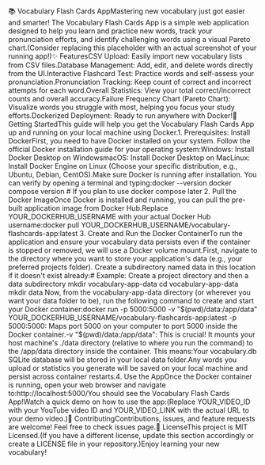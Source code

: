 📚 Vocabulary Flash Cards AppMastering new vocabulary just got easier and smarter! The Vocabulary Flash Cards App is a simple web application designed to help you learn and practice new words, track your pronunciation efforts, and identify challenging words using a visual Pareto chart.(Consider replacing this placeholder with an actual screenshot of your running app!)✨ FeaturesCSV Upload: Easily import new vocabulary lists from CSV files.Database Management: Add, edit, and delete words directly from the UI.Interactive Flashcard Test: Practice words and self-assess your pronunciation.Pronunciation Tracking: Keep count of correct and incorrect attempts for each word.Overall Statistics: View your total correct/incorrect counts and overall accuracy.Failure Frequency Chart (Pareto Chart): Visualize words you struggle with most, helping you focus your study efforts.Dockerized Deployment: Ready to run anywhere with Docker!🚀 Getting StartedThis guide will help you get the Vocabulary Flash Cards App up and running on your local machine using Docker.1. Prerequisites: Install DockerFirst, you need to have Docker installed on your system. Follow the official Docker installation guide for your operating system:Windows: Install Docker Desktop on WindowsmacOS: Install Docker Desktop on MacLinux: Install Docker Engine on Linux (Choose your specific distribution, e.g., Ubuntu, Debian, CentOS).Make sure Docker is running after installation. You can verify by opening a terminal and typing:docker --version
docker compose version # If you plan to use docker compose later
2. Pull the Docker ImageOnce Docker is installed and running, you can pull the pre-built application image from Docker Hub.Replace YOUR_DOCKERHUB_USERNAME with your actual Docker Hub username:docker pull YOUR_DOCKERHUB_USERNAME/vocabulary-flashcards-app:latest
3. Create and Run the Docker ContainerTo run the application and ensure your vocabulary data persists even if the container is stopped or removed, we will use a Docker volume mount.First, navigate to the directory where you want to store your application's data (e.g., your preferred projects folder). Create a subdirectory named data in this location if it doesn't exist already:# Example: Create a project directory and then a data subdirectory
mkdir vocabulary-app-data
cd vocabulary-app-data
mkdir data
Now, from the vocabulary-app-data directory (or wherever you want your data folder to be), run the following command to create and start your Docker container:docker run -p 5000:5000 -v "$(pwd)/data:/app/data" YOUR_DOCKERHUB_USERNAME/vocabulary-flashcards-app:latest
-p 5000:5000: Maps port 5000 on your computer to port 5000 inside the Docker container.-v "$(pwd)/data:/app/data": This is crucial! It mounts your host machine's ./data directory (relative to where you run the command) to the /app/data directory inside the container. This means:Your vocabulary.db SQLite database will be stored in your local data folder.Any words you upload or statistics you generate will be saved on your local machine and persist across container restarts.4. Use the AppOnce the Docker container is running, open your web browser and navigate to:http://localhost:5000/You should see the Vocabulary Flash Cards App!Watch a quick demo on how to use the app:(Replace YOUR_VIDEO_ID with your YouTube video ID and YOUR_VIDEO_LINK with the actual URL to your demo video.)🤝 ContributingContributions, issues, and feature requests are welcome! Feel free to check issues page.📄 LicenseThis project is MIT Licensed.(If you have a different license, update this section accordingly or create a LICENSE file in your repository.)Enjoy learning your new vocabulary!
